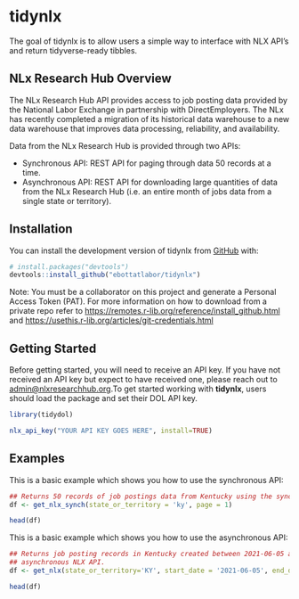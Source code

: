 
<!-- README.md is generated from README.Rmd. Please edit that file -->

# tidynlx

<!-- badges: start -->
<!-- badges: end -->

The goal of tidynlx is to allow users a simple way to interface with NLX
API’s and return tidyverse-ready tibbles.

## NLx Research Hub Overview

The NLx Research Hub API provides access to job posting data provided by
the National Labor Exchange in partnership with DirectEmployers. The NLx
has recently completed a migration of its historical data warehouse to a
new data warehouse that improves data processing, reliability, and
availability.

Data from the NLx Research Hub is provided through two APIs:

-   Synchronous API: REST API for paging through data 50 records at a
    time.
-   Asynchronous API: REST API for downloading large quantities of data
    from the NLx Research Hub (i.e. an entire month of jobs data from a
    single state or territory).

## Installation

You can install the development version of tidynlx from
[GitHub](https://github.com/) with:

``` r
# install.packages("devtools")
devtools::install_github("ebottatlabor/tidynlx")
```

Note: You must be a collaborator on this project and generate a Personal
Access Token (PAT). For more information on how to download from a
private repo refer to
<https://remotes.r-lib.org/reference/install_github.html> and
<https://usethis.r-lib.org/articles/git-credentials.html>

## Getting Started

Before getting started, you will need to receive an API key. If you have
not received an API key but expect to have received one, please reach
out to <admin@nlxresearchhub.org>.To get started working with
**tidynlx**, users should load the package and set their DOL API key.

``` r
library(tidydol)

nlx_api_key("YOUR API KEY GOES HERE", install=TRUE)
```

## Examples

This is a basic example which shows you how to use the synchronous API:

``` r
## Returns 50 records of job postings data from Kentucky using the synchronous NLX API
df <- get_nlx_synch(state_or_territory = 'ky', page = 1)

head(df)
```

This is a basic example which shows you how to use the asynchronous API:

``` r
## Returns job posting records in Kentucky created between 2021-06-05 and 2021-06-10 (inclusive) using the 
## asynchronous NLX API.
df <- get_nlx(state_or_territory='KY', start_date = '2021-06-05', end_date ='2021-06-10')

head(df)
```
